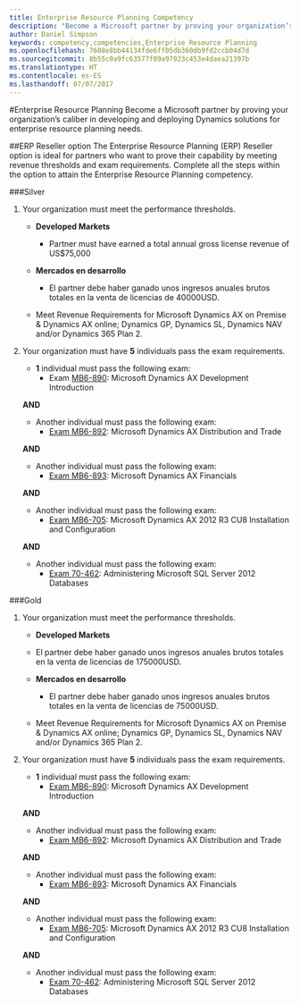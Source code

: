 ```yaml
---
title: Enterprise Resource Planning Competency
description: "Become a Microsoft partner by proving your organization’s caliber in developing and deploying Dynamics solutions for enterprise resource planning needs."
author: Daniel Simpson
keywords: competency,competencies,Enterprise Resource Planning
ms.openlocfilehash: 7608e8bb44134fde6ff05db360db9fd2ccb04d7d
ms.sourcegitcommit: 8b55c0a9fc63577f09a97923c453e4daea21397b
ms.translationtype: HT
ms.contentlocale: es-ES
ms.lasthandoff: 07/07/2017
---
```

#<a name="enterprise-resource-planning"></a>Enterprise Resource Planning 
Become a Microsoft partner by proving your organization’s caliber in developing and deploying Dynamics solutions for enterprise resource planning needs.

##<a name="erp-reseller-option"></a>ERP Reseller option
The Enterprise Resource Planning (ERP) Reseller option is ideal for partners who want to prove their capability by meeting revenue thresholds and exam requirements. Complete all the steps within the option to attain the Enterprise Resource Planning competency.

###<a name="silver"></a>Silver

1. Your organization must meet the performance thresholds.

    - **Developed Markets**
        - Partner must have earned a total annual gross license revenue of US$75,000
       
    - **Mercados en desarrollo**
        - El partner debe haber ganado unos ingresos anuales brutos totales en la venta de licencias de 40000USD.
 
    - Meet Revenue Requirements for Microsoft Dynamics AX on Premise & Dynamics AX online; Dynamics GP, Dynamics SL, Dynamics NAV and/or Dynamics 365 Plan 2.  

2. Your organization must have **5** individuals pass the exam requirements.

    - **1** individual must pass the following exam:
        - Exam [MB6-890](https://www.microsoft.com/en-us/learning/exam-mb6-890.aspx): Microsoft Dynamics AX Development Introduction

    **AND**

    - Another individual must pass the following exam:
        - [Exam MB6-892](https://www.microsoft.com/en-us/learning/exam-mb6-892.aspx): Microsoft Dynamics AX Distribution and Trade

    **AND**

    - Another individual must pass the following exam:
        - [Exam MB6-893](https://www.microsoft.com/en-us/learning/exam-mb6-893.aspx): Microsoft Dynamics AX Financials

    **AND**

    - Another individual must pass the following exam:
        - [Exam MB6-705](https://www.microsoft.com/en-us/learning/exam-mb6-705.aspx): Microsoft Dynamics AX 2012 R3 CU8 Installation and Configuration

    **AND**

    - Another individual must pass the following exam:
        - [Exam 70-462](https://www.microsoft.com/en-us/learning/exam-70-462.aspx): Administering Microsoft SQL Server 2012 Databases

###<a name="gold"></a>Gold

1. Your organization must meet the performance thresholds.

    - **Developed Markets**
    -   El partner debe haber ganado unos ingresos anuales brutos totales en la venta de licencias de 175000USD.
  
    - **Mercados en desarrollo**
        - El partner debe haber ganado unos ingresos anuales brutos totales en la venta de licencias de 75000USD. 

    - Meet Revenue Requirements for Microsoft Dynamics AX on Premise & Dynamics AX online; Dynamics GP, Dynamics SL, Dynamics NAV and/or Dynamics 365 Plan 2.  

2. Your organization must have **5** individuals pass the exam requirements.

    - **1** individual must pass the following exam:
        - [Exam MB6-890](https://www.microsoft.com/en-us/learning/exam-mb6-890.aspx): Microsoft Dynamics AX Development Introduction

    **AND**

    - Another individual must pass the following exam:
        - [Exam MB6-892](https://www.microsoft.com/en-us/learning/exam-mb6-892.aspx): Microsoft Dynamics AX Distribution and Trade

    **AND**

    - Another individual must pass the following exam:
        - [Exam MB6-893](https://www.microsoft.com/en-us/learning/exam-mb6-893.aspx): Microsoft Dynamics AX Financials

    **AND**

    - Another individual must pass the following exam:
        - [Exam MB6-705](https://www.microsoft.com/en-us/learning/exam-mb6-705.aspx): Microsoft Dynamics AX 2012 R3 CU8 Installation and Configuration

    **AND**

    - Another individual must pass the following exam:
        - [Exam 70-462](https://www.microsoft.com/en-us/learning/exam-70-462.aspx): Administering Microsoft SQL Server 2012 Databases



